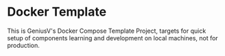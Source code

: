 # Docker Template

This is GeniusV's Docker Compose Template Project, targets for quick setup of components learning and development on local
machines, not for production.
